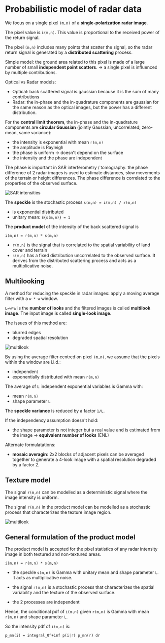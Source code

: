 # Probabilistic model of radar data

We focus on a single pixel `(m,n)` of a __single-polarization radar image__.

The pixel value is `i(m,n)`. This value is proportional to the received power of the return signal.

The pixel `(m,n)` includes many points that scatter the signal, so the radar return signal is generated by a __distributed scattering__ process.

Simple model: the ground area related to this pixel is made of a large number of small __independent point scatters__. -> a single pixel is influenced by multiple contributions.

Optical vs Radar models:
- Optical: back scattered signal is gaussian because it is the sum of many contributions
- Radar: the in-phase and the in-quadrature components are gaussian for the same reason as the optical images, but the power has a different distribution.

For the __central limit theorem__, the in-phase and the in-quadrature components are __circular Gaussian__ (jointly Gaussian, uncorrelated, zero-mean, same variance):
- the intensity is exponential with mean `r(m,n)`
- the amplitude is Rayleigh
- the phase is uniform -> doesn't depend on the surface
- the intensity and the phase are independent

The phase is important in SAR interferometry / tomography: the phase difference of 2 radar images is used to estimate distances, slow movements of the terrain or height differences. The phase difference is correlated to the properties of the observed surface.

![SAR intensities](/img/sar_intensity.png)

The __speckle__ is the stochastic process `s(m,n) = i(m,n) / r(m,n)`
- is exponential distributed
- unitary mean: `E{s(m,n)} = 1`

The __product model__ of the intensity of the back scattered signal is
```
i(m,n) = r(m,n) * s(m,n)
```

- `r(m,n)` is the signal that is correlated to the spatial variability of land cover and terrain
- `s(m,n)` has a fixed distribution uncorrelated to the observed surface. It derives from the distributed scattering process and acts as a multiplicative noise.


## Multilooking

A method for reducing the speckle in radar images: apply a moving average filter with a `w * w` window.

`L=w*w` is the __number of looks__ and the filtered images is called __multilook image__. The input image is called __single-look image__.

The issues of this method are:
- blurred edges
- degraded spatial resolution

![multilook](/img/multilook.png)

By using the average filter centred on pixel `(m,n)`, we assume that the pixels within the window are i.i.d.:
- independent
- exponentially distributed with mean `r(m,n)`

The average of `L` independent exponential variables is Gamma with:
- mean `r(m,n)`
- shape parameter `L`

The __speckle variance__ is reduced by a factor `1/L`. 

If the independency assumption doesn't hold:
- the shape parameter is not integer but a real value and is estimated from the image -> __equivalent number of looks__ (ENL)


Alternate formulatations:

- __mosaic averagin__: 2x2 blocks of adjacent pixels can be averaged together to generate a 4-look image with a spatial resolution degraded by a factor 2.


## Texture model

The signal `r(m,n)` can be modelled as a deterministic signal where the image intensity is uniform.

The signal `r(m,n)` in the product model can be modelled as a stochastic process that characterizes the texture image region.

![multilook](/img/texture.png)


## General formulation of the product model

The product model is accepted for the pixel statistics of any radar intensity image in both textured and non-textured areas.
```
i(m,n) = r(m,n) * s(m,n)
```

- the speckle `s(m,n)` is Gamma with unitary mean and shape parameter `L`. It acts as multiplicative noise.

- the signal `r(m,n)` is a stochastic process that characterizes the spatial variability and the texture of the observed surface.

- the 2 processes are independent

Hence, the conditional pdf of `i(m,n)` given `r(m,n)` is Gamma with mean `r(m,n)` and shape parameter `L`.

So the intensity pdf of `i(m,n)` is:
```
p_mn(i) = integral_0^+inf p(i|r) p_mn(r) dr
```